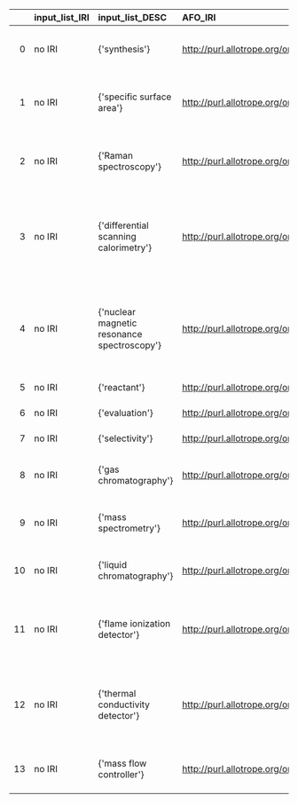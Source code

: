|    | input_list_IRI   | input_list_DESC                             | AFO_IRI                                                    | AFO_DESC                                                                                                     |
|---:|:-----------------|:--------------------------------------------|:-----------------------------------------------------------|:-------------------------------------------------------------------------------------------------------------|
|  0 | no IRI           | {'synthesis'}                               | http://purl.allotrope.org/ontologies/process#AFP_0001348   | {'label': 'synthesis', 'prefLabel': 'synthesis'}                                                             |
|  1 | no IRI           | {'specific surface area'}                   | http://purl.allotrope.org/ontologies/result#AFR_0002120    | {'label': 'specific surface area', 'prefLabel': 'specific surface area'}                                     |
|  2 | no IRI           | {'Raman spectroscopy'}                      | http://purl.allotrope.org/ontologies/process#AFP_0000047   | {'label': 'Raman spectroscopy', 'prefLabel': 'Raman spectroscopy'}                                           |
|  3 | no IRI           | {'differential scanning calorimetry'}       | http://purl.allotrope.org/ontologies/process#AFP_0002124   | {'label': 'differential scanning calorimetry', 'prefLabel': 'differential scanning calorimetry'}             |
|  4 | no IRI           | {'nuclear magnetic resonance spectroscopy'} | http://purl.allotrope.org/ontologies/process#AFP_0000326   | {'label': 'nuclear magnetic resonance spectroscopy', 'prefLabel': 'nuclear magnetic resonance spectroscopy'} |
|  5 | no IRI           | {'reactant'}                                | http://purl.allotrope.org/ontologies/role#AFRL_0000231     | {'altLabel': 'reactant'}                                                                                     |
|  6 | no IRI           | {'evaluation'}                              | http://purl.allotrope.org/ontologies/result#AFR_0001836    | {'altLabel': 'evaluation'}                                                                                   |
|  7 | no IRI           | {'selectivity'}                             | http://purl.allotrope.org/ontologies/quality#AFQ_0000228   | {'altLabel': 'selectivity'}                                                                                  |
|  8 | no IRI           | {'gas chromatography'}                      | http://purl.allotrope.org/ontologies/process#AFP_0000310   | {'label': 'gas chromatography', 'prefLabel': 'gas chromatography'}                                           |
|  9 | no IRI           | {'mass spectrometry'}                       | http://purl.allotrope.org/ontologies/process#AFP_0001427   | {'label': 'mass spectrometry', 'prefLabel': 'mass spectrometry'}                                             |
| 10 | no IRI           | {'liquid chromatography'}                   | http://purl.allotrope.org/ontologies/process#AFP_0000225   | {'label': 'liquid chromatography', 'prefLabel': 'liquid chromatography'}                                     |
| 11 | no IRI           | {'flame ionization detector'}               | http://purl.allotrope.org/ontologies/equipment#AFE_0000209 | {'label': 'flame ionization detector', 'prefLabel': 'flame ionization detector'}                             |
| 12 | no IRI           | {'thermal conductivity detector'}           | http://purl.allotrope.org/ontologies/equipment#AFE_0000316 | {'label': 'thermal conductivity detector', 'prefLabel': 'thermal conductivity detector'}                     |
| 13 | no IRI           | {'mass flow controller'}                    | http://purl.allotrope.org/ontologies/equipment#AFE_0001671 | {'label': 'mass flow controller', 'prefLabel': 'mass flow controller'}                                       |